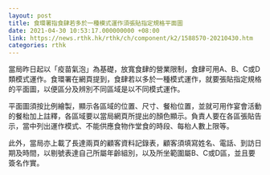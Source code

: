 ```yaml
---
layout: post
title: 食環署指食肆若多於一種模式運作須張貼指定規格平面圖
date: 2021-04-30 10:53:17.000000000 +08:00
link: https://news.rthk.hk/rthk/ch/component/k2/1588570-20210430.htm
categories: rthk
---
```


當局昨日起以「疫苗氣泡」為基礎，放寬食肆的營業限制，食肆可用A、B、C或D類模式運作。食環署在網頁提到，食肆若以多於一種模式運作，就要張貼指定規格的平面圖，以便區分及辨別不同區域是以不同模式運作。

平面圖須按比例繪製，顯示各區域的位置、尺寸、餐枱位置，並就可用作宴會活動的餐枱加上註釋，各區域要以當局網頁所提出的顏色顯示。負責人要在各區張貼告示，當中列出運作模式、不能供應食物作堂食的時段、每枱人數上限等。

此外，當局亦上載了長達兩頁的顧客資料記錄表，顧客須填寫姓名、電話、到訪日期及時間，以剔號表達自己所屬年齡組別，以及所坐範圍屬B、C或D區，並且要簽名作實。
